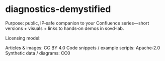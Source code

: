 # diagnostics-demystified
Purpose: public, IP‑safe companion to your Confluence series—short versions + visuals + links to hands‑on demos in sovd‑lab.

Licensing model:

Articles & images: CC BY 4.0
Code snippets / example scripts: Apache‑2.0
Synthetic data / diagrams: CC0
